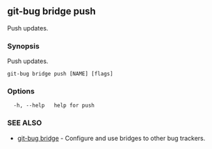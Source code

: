 ## git-bug bridge push

Push updates.

### Synopsis

Push updates.

```
git-bug bridge push [NAME] [flags]
```

### Options

```
  -h, --help   help for push
```

### SEE ALSO

* [git-bug bridge](git-bug_bridge.md)	 - Configure and use bridges to other bug trackers.

